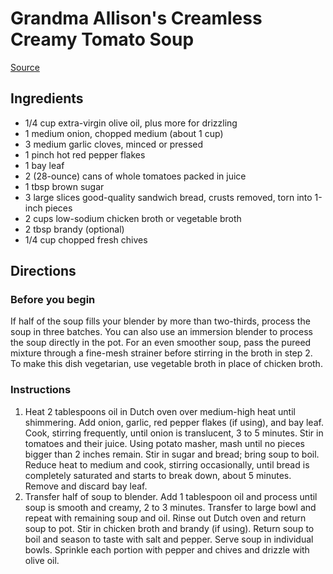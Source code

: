 # Grandma Allison's Creamless Creamy Tomato Soup

[Source]([website_com](https://www.cooksillustrated.com/recipes/4412-creamless-creamy-tomato-soup?incode=MCSCM00L0&ref=new_search_experience_1&t=1633892058))

## Ingredients

- 1/4 cup extra-virgin olive oil, plus more for drizzling
- 1 medium onion, chopped medium (about 1 cup)
- 3 medium garlic cloves, minced or pressed
- 1 pinch hot red pepper flakes
- 1 bay leaf
- 2 (28-ounce) cans of whole tomatoes packed in juice
- 1 tbsp brown sugar
- 3 large slices good-quality sandwich bread, crusts removed, torn into 1-inch pieces
- 2 cups low-sodium chicken broth or vegetable broth
- 2 tbsp brandy (optional)
- 1/4 cup chopped fresh chives

## Directions

### Before you begin

If half of the soup fills your blender by more than two-thirds, process the soup in three batches. You can also use an immersion blender to process the soup directly in the pot. For an even smoother soup, pass the pureed mixture through a fine-mesh strainer before stirring in the broth in step 2. To make this dish vegetarian, use vegetable broth in place of chicken broth.

### Instructions

1. Heat 2 tablespoons oil in Dutch oven over medium-high heat until shimmering. Add onion, garlic, red pepper flakes (if using), and bay leaf. Cook, stirring frequently, until onion is translucent, 3 to 5 minutes. Stir in tomatoes and their juice. Using potato masher, mash until no pieces bigger than 2 inches remain. Stir in sugar and bread; bring soup to boil. Reduce heat to medium and cook, stirring occasionally, until bread is completely saturated and starts to break down, about 5 minutes. Remove and discard bay leaf.
2. Transfer half of soup to blender. Add 1 tablespoon oil and process until soup is smooth and creamy, 2 to 3 minutes. Transfer to large bowl and repeat with remaining soup and oil. Rinse out Dutch oven and return soup to pot. Stir in chicken broth and brandy (if using). Return soup to boil and season to taste with salt and pepper. Serve soup in individual bowls. Sprinkle each portion with pepper and chives and drizzle with olive oil.
